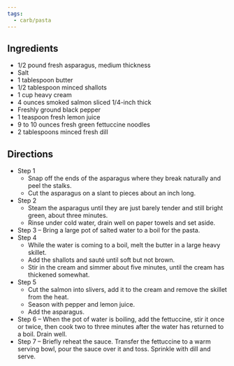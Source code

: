 ```yaml
---
tags:
  - carb/pasta
---
```


## Ingredients
- 1/2 pound fresh asparagus, medium thickness
- Salt
- 1 tablespoon butter
- 1/2 tablespoon minced shallots
- 1 cup heavy cream
- 4 ounces smoked salmon sliced 1/4-inch thick
- Freshly ground black pepper
- 1 teaspoon fresh lemon juice
- 9 to 10 ounces fresh green fettuccine noodles
- 2 tablespoons minced fresh dill

## Directions
- Step 1
	- Snap off the ends of the asparagus where they break naturally and peel the stalks.
	- Cut the asparagus on a slant to pieces about an inch long.
- Step 2
	- Steam the asparagus until they are just barely tender and still bright green, about three minutes. 
	- Rinse under cold water, drain well on paper towels and set aside.
- Step 3 – Bring a large pot of salted water to a boil for the pasta.
- Step 4
	- While the water is coming to a boil, melt the butter in a large heavy skillet.
	- Add the shallots and sauté until soft but not brown. 
	- Stir in the cream and simmer about five minutes, until the cream has thickened somewhat.
- Step 5
	- Cut the salmon into slivers, add it to the cream and remove the skillet from the heat.
	- Season with pepper and lemon juice.
	- Add the asparagus.
- Step 6 – When the pot of water is boiling, add the fettuccine, stir it once or twice, then cook two to three minutes after the water has returned to a boil. Drain well.
- Step 7 –  Briefly reheat the sauce. Transfer the fettuccine to a warm serving bowl, pour the sauce over it and toss. Sprinkle with dill and serve.